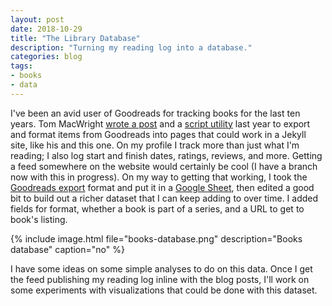 ```yaml
---
layout: post
date: 2018-10-29
title: "The Library Database"
description: "Turning my reading log into a database."
categories: blog
tags:
- books
- data
---
```


I've been an avid user of Goodreads for tracking books for the last ten years. Tom MacWright [wrote a post](https://macwright.org/2017/12/11/indieweb-reading.html) and a [script utility](https://gist.github.com/tmcw/3e268886be83f25cd9728cc6f3bc4184) last year to export and format items from Goodreads into pages that could work in a Jekyll site, like his and this one. On my profile I track more than just what I'm reading; I also log start and finish dates, ratings, reviews, and more. Getting a feed somewhere on the website would certainly be cool (I have a branch now with this in progress). On my way to getting that working, I took the [Goodreads export](https://www.goodreads.com/review/import) format and put it in a [Google Sheet](https://docs.google.com/spreadsheets/d/1Bl_-PV0pNz0xXxwdG5HdbukSi_LQ_rvD9wP7rVerTi0/edit?usp=sharing), then edited a good bit to build out a richer dataset that I can keep adding to over time. I added fields for format, whether a book is part of a series, and a URL to get to book's listing.

{% include image.html file="books-database.png" description="Books database" caption="no" %}

I have some ideas on some simple analyses to do on this data. Once I get the feed publishing my reading log inline with the blog posts, I'll work on some experiments with visualizations that could be done with this dataset.
